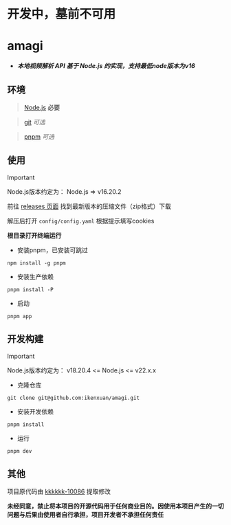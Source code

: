 # 开发中，墓前不可用
# amagi
* **_本地视频解析 API 基于 Node.js 的实现，支持最低node版本为v16_**

## 环境
> [Node.js](https://nodejs.org) **必要**

> [git](https://git-scm.com) _可选_

> [pnpm](https://pnpm.io) _可选_

## 使用
> [!IMPORTANT]
> Node.js版本约定为：
> Node.js => v16.20.2

前往 [releases 页面](https://github.com/ikenxuan/amagi/releases) 找到最新版本的压缩文件（zip格式）下载

解压后打开 `config/config.yaml` 根据提示填写cookies

**根目录打开终端运行**

* 安装pnpm，已安装可跳过
```
npm install -g pnpm
```
* 安装生产依赖
```
pnpm install -P
```
* 启动
```
pnpm app
```

## 开发构建
> [!IMPORTANT]
> Node.js版本约定为：
> v18.20.4 <= Node.js  <= v22.x.x
* 克隆仓库
```
git clone git@github.com:ikenxuan/amagi.git
```
* 安装开发依赖
```
pnpm install
```
* 运行
```
pnpm dev
```

## 其他
项目原代码由 [kkkkkk-10086](https://github.com/ikenxuan/kkkkkk-10086) 提取修改

**未经同意，禁止将本项目的开源代码用于任何商业目的。因使用本项目产生的一切问题与后果由使用者自行承担，项目开发者不承担任何责任**